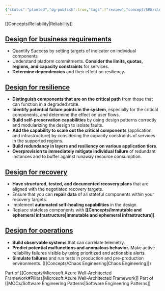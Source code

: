 ```yaml
---
{"status":"planted","dg-publish":true,"tags":["review","concept/SRE/cloud/azure"],"ms-learn-url":"https://learn.microsoft.com/en-us/azure/well-architected/reliability/principles","creation_date":"2024-05-02 11:46","permalink":"/concepts/reliability-design-patterns/","dgPassFrontmatter":true}
---
```


[[Concepts/Reliability\|Reliability]]

## [Design for business requirements](https://learn.microsoft.com/en-us/azure/well-architected/reliability/principles#design-for-business-requirements)
* Quantify Success by setting targets of indicator on individual components
* Understand platform commitments. **Consider the limits, quotas, regions, and capacity constraints** for services.
* **Determine dependencies** and their effect on resiliency.
## [Design for resilience](https://learn.microsoft.com/en-us/azure/well-architected/reliability/principles#design-for-resilience)
* **Distinguish components that are on the critical path** from those that can function in a degraded state.
* **Identify potential failure points in the system**, especially for the critical components, and determine the effect on user flows.
* **Build self-preservation capabilities** by using design patterns correctly and modularizing the design to isolate faults.
* **Add the capability to scale out the critical components** (application and infrastructure) by considering the capacity constraints of services in the supported regions.
* **Build redundancy in layers and resiliency on various application tiers.**
* **Overprovision to immediately mitigate individual failure** of redundant instances and to buffer against runaway resource consumption.
## [Design for recovery](https://learn.microsoft.com/en-us/azure/well-architected/reliability/principles#design-for-recovery)
* **Have structured, tested, and documented recovery plans** that are aligned with the negotiated recovery targets.
* Ensure that you can **repair data** of all stateful components within your recovery targets.
* Implement **automated self-healing capabilities** in the design.
* Replace stateless components with **[[Concepts/Immutable and ephemeral infrastructure\|Immutable and ephemeral infrastructure]]**.
## [Design for operations](https://learn.microsoft.com/en-us/azure/well-architected/reliability/principles#design-for-operations)
* **Build observable systems** that can correlate telemetry.
* **Predict potential malfunctions and anomalous behavior.** Make active reliability failures visible by using prioritized and actionable alerts.
* **Simulate failures** and run tests in production and pre-production environments. ([[Concepts/Chaos Engineering\|Chaos Engineering]])

Part of [[Concepts/Microsoft Azure Well-Architected Framework#Pillars\|Microsoft Azure Well-Architected Framework]]
Part of [[MOCs/Software Engineering Patterns\|Software Engineering Patterns]]
